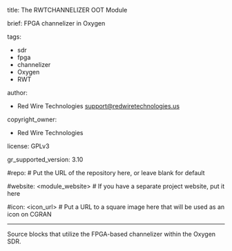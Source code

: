 title: The RWTCHANNELIZER OOT Module

brief: FPGA channelizer in Oxygen

tags: 
  - sdr
  - fpga
  - channelizer
  - Oxygen
  - RWT

author:
  - Red Wire Technologies <support@redwiretechnologies.us>

copyright_owner:
  - Red Wire Technologies

license: GPLv3

gr_supported_version: 3.10

#repo: # Put the URL of the repository here, or leave blank for default

#website: <module_website> # If you have a separate project website, put it here

#icon: <icon_url> # Put a URL to a square image here that will be used as an icon on CGRAN

---
Source blocks that utilize the FPGA-based channelizer within the Oxygen SDR.